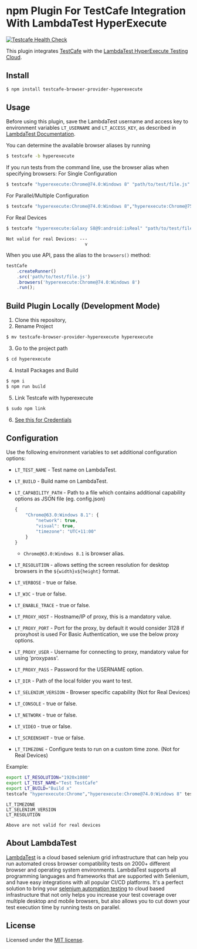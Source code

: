 # npm Plugin For TestCafe Integration With LambdaTest HyperExecute

[![Testcafe Health Check](https://github.com/LambdaTest/testcafe-browser-provider-hyperexecute/actions/workflows/main.yml/badge.svg)](https://github.com/LambdaTest/testcafe-browser-provider-hyperexecute/actions/workflows/main.yml)

This plugin integrates [TestCafe](http://devexpress.github.io/testcafe) with the [LambdaTest HyperExecute Testing Cloud](https://www.lambdatest.com/hyperexecute/).

## Install

```sh
$ npm install testcafe-browser-provider-hyperexecute
```

## Usage
Before using this plugin, save the LambdaTest username and access key to environment variables `LT_USERNAME` and `LT_ACCESS_KEY`, as described in [LambdaTest Documentation](https://www.lambdatest.com/support/docs/using-environment-variables-for-authentication-credentials).

You can determine the available browser aliases by running

```sh
$ testcafe -b hyperexecute
```

If you run tests from the command line, use the browser alias when specifying browsers:
For Single Configuration

```sh
$ testcafe "hyperexecute:Chrome@74.0:Windows 8" "path/to/test/file.js"
```

For Parallel/Multiple Configuration

```sh
$ testcafe "hyperexecute:Chrome@74.0:Windows 8","hyperexecute:Chrome@75.0:Windows 10" "path/to/test/file.js"
```

For Real Devices
```sh
$ testcafe "hyperexecute:Galaxy S8@9:android:isReal" "path/to/test/file.js"
```


```
Not valid for real Devices: ---
                              v
```
When you use API, pass the alias to the `browsers()` method:

```js
testCafe
    .createRunner()
    .src('path/to/test/file.js')
    .browsers('hyperexecute:Chrome@74.0:Windows 8')
    .run();
```

## Build Plugin Locally (Development Mode)

1.  Clone this repository,
2.  Rename Project
```sh
$ mv testcafe-browser-provider-hyperexecute hyperexecute
```
3. Go to the project path
```sh
$ cd hyperexecute
```
4. Install Packages and Build
```sh
$ npm i
$ npm run build
```
5. Link Testcafe with hyperexecute
```sh
$ sudo npm link
```
6. [See this for Credentials](#usage)

## Configuration

Use the following environment variables to set additional configuration options:

 - `LT_TEST_NAME` - Test name on LambdaTest.
 - `LT_BUILD` - Build name on LambdaTest.
 - `LT_CAPABILITY_PATH` - Path to a file which contains additional capability options as JSON file (eg. config.json)

    ```js
    {
        "Chrome@63.0:Windows 8.1": {
            "network": true,
            "visual": true,
            "timezone": "UTC+11:00"
        }
    }
    ```
    - `Chrome@63.0:Windows 8.1` is browser alias.
 - `LT_RESOLUTION` - allows setting the screen resolution for desktop browsers in the `${width}x${height}` format.
 - `LT_VERBOSE` - true or false.
 - `LT_W3C` - true or false.
 - `LT_ENABLE_TRACE` - true or false.
 - `LT_PROXY_HOST` - Hostname/IP of proxy, this is a mandatory value.
 - `LT_PROXY_PORT` - Port for the proxy, by default it would consider 3128 if proxyhost is used For Basic Authentication, we use the below proxy options.
 - `LT_PROXY_USER` - Username for connecting to proxy, mandatory value for using 'proxypass'.
 - `LT_PROXY_PASS` - Password for the USERNAME option.
 - `LT_DIR` - Path of the local folder you want to test.
 - `LT_SELENIUM_VERSION` - Browser specific capability (Not for Real Devices)
 - `LT_CONSOLE` - true or false.
 - `LT_NETWORK` - true or false.
 - `LT_VIDEO` - true or false.
 - `LT_SCREENSHOT` - true or false.
 - `LT_TIMEZONE` - Configure tests to run on a custom time zone. (Not for Real Devices)

Example:

```sh
export LT_RESOLUTION="1920x1080"
export LT_TEST_NAME="Test TestCafe"
export LT_BUILD="Build x"
testcafe "hyperexecute:Chrome","hyperexecute:Chrome@74.0:Windows 8" tests/
```

```
LT_TIMEZONE
LT_SELENIUM_VERSION
LT_RESOLUTION

Above are not valid for real devices
```

## About LambdaTest

[LambdaTest](https://www.lambdatest.com/) is a cloud based selenium grid infrastructure that can help you run automated cross browser compatibility tests on 2000+ different browser and operating system environments. LambdaTest supports all programming languages and frameworks that are supported with Selenium, and have easy integrations with all popular CI/CD platforms. It's a perfect solution to bring your [selenium automation testing](https://www.lambdatest.com/selenium-automation) to cloud based infrastructure that not only helps you increase your test coverage over multiple desktop and mobile browsers, but also allows you to cut down your test execution time by running tests on parallel.

## License

Licensed under the [MIT license](./LICENSE).
